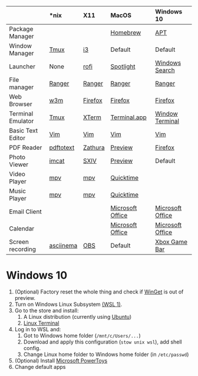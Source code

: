 |                 |\*nix                                               |X11                                                  |MacOS                                                          |Windows 10|
|:----------------|:---------------------------------------------------|:----------------------------------------------------|:--------------------------------------------------------------|:---|
|Package Manager  |                                                    |                                                     |[Homebrew](https://brew.sh/)                                                   |[APT](https://wiki.debian.org/Apt)|
|Window Manager   |[Tmux](https://github.com/tmux/tmux/wiki)           |[i3](https://i3wm.org/)                              |Default                                                        |Default|
|Launcher         |None                                                |[rofi](https://github.com/davatorium/rofi)           |[Spotlight](https://en.wikipedia.org/wiki/Spotlight_(software))|[Windows Search](https://en.wikipedia.org/wiki/Windows_Search)|
|File manager     |[Ranger](https://ranger.github.io/)                 |[Ranger](https://ranger.github.io/)                  |[Ranger](https://ranger.github.io/)                            |[Ranger](https://ranger.github.io/)|
|Web Browser      |[w3m](http://w3m.sourceforge.net/)                  |[Firefox](https://www.mozilla.org/en-US/firefox/new/)|[Firefox](https://www.mozilla.org/en-US/firefox/new/)          |[Firefox](https://www.mozilla.org/en-US/firefox/new/)|
|Terminal Emulator|[Tmux](https://github.com/tmux/tmux/wiki)           |[XTerm](https://invisible-island.net/xterm/)         |[Terminal.app](https://en.wikipedia.org/wiki/Terminal_(macOS)) |[Window Terminal](https://docs.microsoft.com/en-us/windows/terminal/)|
|Basic Text Editor|[Vim](https://www.vim.org/)                         |[Vim](https://www.vim.org/)                          |[Vim](https://www.vim.org/)                                    |[Vim](https://www.vim.org/)|
|PDF Reader       |[pdftotext](https://en.wikipedia.org/wiki/Pdftotext)|[Zathura](https://pwmt.org/projects/zathura/)        |[Preview](https://support.apple.com/guide/preview/welcome/mac) |[Firefox](https://www.mozilla.org/en-US/firefox/new/)|
|Photo Viewer     |[imcat](https://github.com/stolk/imcat)             |[SXIV](https://github.com/muennich/sxiv)             |[Preview](https://support.apple.com/guide/preview/welcome/mac) |Default|
|Video Player     |[mpv](https://mpv.io/)                              |[mpv](https://mpv.io/)                               |[Quicktime](https://support.apple.com/quicktime)               ||
|Music Player     |[mpv](https://mpv.io/)                              |[mpv](https://mpv.io/)                               |[Quicktime](https://support.apple.com/quicktime)               ||
|Email Client     |                                                    |                                                     |[Microsoft Office](https://www.office.com/)                    |[Microsoft Office](https://www.office.com/)|
|Calendar         |                                                    |                                                     |[Microsoft Office](https://www.office.com/)                    |[Microsoft Office](https://www.office.com/)|
|Screen recording |[asciinema](https://asciinema.org/)                 |[OBS](https://obsproject.com/)                       |Default                                                        |[Xbox Game Bar](https://support.microsoft.com/en-us/windows/record-a-game-clip-on-your-pc-with-xbox-game-bar-2f477001-54d4-1276-9144-b0416a307f3c)|



# Windows 10

1. (Optional) Factory reset the whole thing and check if [WinGet](https://docs.microsoft.com/en-us/windows/package-manager/winget/) is out of preview.
1. Turn on Windows Linux Subsystem [(WSL 1)](https://docs.microsoft.com/en-us/windows/wsl/).
1. Go to the store and install:
    1. A Linux distribution (currently using [Ubuntu](https://www.microsoft.com/en-us/p/ubuntu/9nblggh4msv6?activetab=pivot:overviewtab))
    1. [Linux Terminal](https://www.microsoft.com/en-us/p/windows-terminal/9n0dx20hk701)
1. Log in to WSL and:
    1. Got to Windows home folder (`/mnt/c/Users/...`)
    1. Download and apply this configuration (`stow unix wsl`), add shell config.
    1. Change Linux home folder to Windows home folder (in `/etc/passwd`)
1. (Optional) Install [Microsoft PowerToys](https://docs.microsoft.com/en-us/windows/powertoys/)
1. Change default apps
